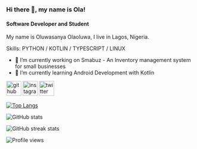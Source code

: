 ### Hi there 👋, my name is Ola!
#### Software Developer and Student
My name is Oluwasanya Olaoluwa, I live in Lagos, Nigeria. 

Skills: PYTHON / KOTLIN / TYPESCRIPT / LINUX

- 🔭 I’m currently working on Smabuz - An Inventory management system for small businesses 
- 🌱 I’m currently learning Android Development with Kotlin 


[<img src='https://cdn.jsdelivr.net/npm/simple-icons@3.0.1/icons/github.svg' alt='github' height='40'>](https://github.com/vantage-ola)  [<img src='https://cdn.jsdelivr.net/npm/simple-icons@3.0.1/icons/instagram.svg' alt='instagram' height='40'>](https://www.instagram.com/olasanya_/)  [<img src='https://cdn.jsdelivr.net/npm/simple-icons@3.0.1/icons/twitter.svg' alt='twitter' height='40'>](https://twitter.com/vant7ge)  

[![Top Langs](https://github-readme-stats.vercel.app/api/top-langs/?username=vantage-ola)](https://github.com/anuraghazra/github-readme-stats)

![GitHub stats](https://github-readme-stats.vercel.app/api?username=vantage-ola&show_icons=true&count_private=true)  

![GitHub streak stats](https://github-readme-streak-stats.herokuapp.com/?user=vantage-ola)  

![Profile views](https://gpvc.arturio.dev/vantage-ola)  
